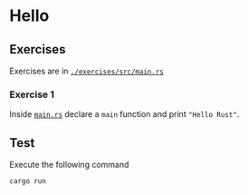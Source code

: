 # Hello

## Exercises

Exercises are in [`./exercises/src/main.rs`](./exercises/src/main.rs)

### Exercise 1

Inside [`main.rs`](./exercises/src/main.rs) declare a `main` function and print `"Hello Rust"`.

## Test

Execute the following command

```shell
cargo run
```
